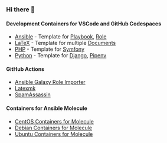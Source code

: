 ### Hi there 👋

<!--
**hspaans/hspaans** is a ✨ _special_ ✨ repository because its `README.md` (this file) appears on your GitHub profile.

Here are some ideas to get you started:

- 🔭 I’m currently working on ...
- 🌱 I’m currently learning ...
- 👯 I’m looking to collaborate on ...
- 🤔 I’m looking for help with ...
- 💬 Ask me about ...
- 📫 How to reach me: ...
- 😄 Pronouns: ...
- ⚡ Fun fact: ...
-->

#### Development Containers for VSCode and GitHub Codespaces
- [Ansible](https://github.com/users/hspaans/packages/container/package/ansible-devcontainer) - Template for [Playbook](https://github.com/hspaans/ansible-playbook-template), [Role](https://github.com/hspaans/ansible-role-template)
- [LaTeX](https://github.com/users/hspaans/packages/container/package/latex-devcontainer) - Template for multiple [Documents](https://github.com/hspaans/latex-template)
- [PHP](https://github.com/users/hspaans/packages/container/package/php-devcontainer) - Template for [Symfony](https://github.com/hspaans/symfony-template)
- [Python](https://github.com/users/hspaans/packages/container/package/python-devcontainer) - Template for [Django](https://github.com/hspaans/django-template), [Pipenv](https://github.com/hspaans/python-template)

#### GitHub Actions
- [Ansible Galaxy Role Importer](https://github.com/marketplace/actions/ansible-galaxy-role-importer)
- [Latexmk](https://github.com/marketplace/actions/latexmk)
- [SpamAssassin](https://github.com/marketplace/actions/spamassassin)

#### Containers for Ansible Molecule
- [CentOS Containers for Molecule](https://github.com/users/hspaans/packages/container/package/molecule-container-centos)
- [Debian Containers for Molecule](https://github.com/users/hspaans/packages/container/package/molecule-container-debian)
- [Ubuntu Containers for Molecule](https://github.com/users/hspaans/packages/container/package/molecule-container-ubuntu)
